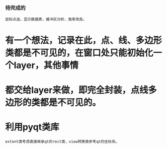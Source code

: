 ### 待完成的
    鼠标点选，显示数据表，缓冲区分析，类库改良。

# 有一个想法，记录在此，点、线、多边形类都是不可见的，在窗口处只能初始化一个layer，其他事情
# 都交给layer来做，即完全封装，点线多边形的类都是不可见的。

# 利用pyqt类库
    extent类考虑直接继承qt的rect类，view转换类参考qt的坐标系。
